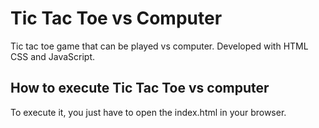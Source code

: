 # Tic Tac Toe vs Computer

Tic tac toe game that can be played vs computer.
Developed with HTML CSS and JavaScript.



## How to execute Tic Tac Toe vs computer
To execute it, you just have to open the index.html in your browser.

